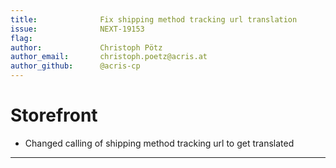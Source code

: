 ```yaml
---
title:              Fix shipping method tracking url translation
issue:              NEXT-19153
flag:               
author:             Christoph Pötz
author_email:       christoph.poetz@acris.at
author_github:      @acris-cp
---
```

# Storefront
*  Changed calling of shipping method tracking url to get translated
___

